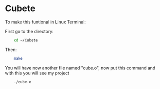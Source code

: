 # Cubete

To make this funtional in Linux Terminal:

First go to the directory:
```bash
    cd ~/Cubete
```
Then:
```bash
    make
```
You will have now another file named "cube.o", now put this command and with this you will see my project
```bash
    ./cube.o
```
